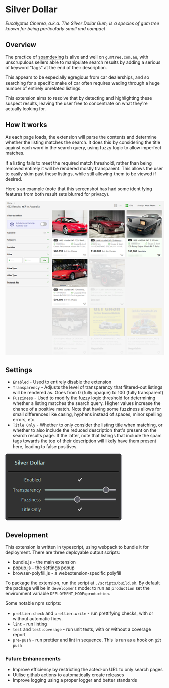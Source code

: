 # Silver Dollar

_Eucalyptus Cinerea, a.k.a. The Silver Dollar Gum, is a species of gum tree_
_known for being particularly small and compact_

## Overview

The practice of [spamdexing](https://en.wikipedia.org/wiki/Spamdexing) is alive
and well on `gumtree.com.au`, with unscrupulous sellers able to manipulate
search results by adding a serious of keyword "tags" at the end of their
description.

This appears to be especially egregious from car dealerships, and so searching
for a specific make of car often requires wading through a huge number of
entirely unrelated listings.

This extension aims to resolve that by detecting and highlighting these
suspect results, leaving the user free to concentrate on what they're actually
looking for.

## How it works

As each page loads, the extension will parse the contents and determine whether
the listing matches the search. It does this by considering the title against
each word in the search query, using fuzzy logic to allow imperfect matches.

If a listing fails to meet the required match threshold, rather than being
removed entirely it will be rendered mostly transparent. This allows the user
to easily skim past these listings, while still allowing them to be viewed
if desired.

Here's an example (note that this screenshot has had some identifying features
from both result sets blurred for privacy).

![](images/example.png)

## Settings

* `Enabled` - Used to entirely disable the extension
* `Transparency` - Adjusts the level of transparency that filtered-out listings
will be rendered as. Goes from 0 (fully opaque) to 100 (fully transparent)
* `Fuzziness` - Used to modify the fuzzy logic threshold for determining whether
a listing matches the search query. Higher values increase the chance of
a positive match. Note that having some fuzziness allows for small differences
like casing, hyphens instead of spaces, minor spelling errors, etc.
* `Title Only` - Whether to only consider the listing title when matching, or
whether to also include the reduced description that's present on the search
results page. If the latter, note that listings that include the spam tags
towards the top of their description will likely have them present here,
leading to false positives.

![](images/settings.png)

## Development

This extension is written in typescript, using webpack to bundle it for
deployment.  There are three deployable output scripts:

* bundle.js - the main extension
* popup.js - the settings popup
* browser-polyfill.js - a webextension-specific polyfill

To package the extension, run the script at `./scripts/build.sh`. By default
the package will be in `development` mode: to run as `production` set the
environment variable `DEPLOYMENT_MODE=production`.

Some notable npm scripts:
* `prettier:check` and `prettier:write` - run prettifying checks, with or
without automatic fixes.
* `lint` - run linting
* `test` and `test:coverage` - run unit tests, with or without a coverage
report
* `pre-push` - run prettier and lint in sequence. This is run as a hook on
`git push`

### Future Enhancements

* Improve efficiency by restricting the acted-on URL to only search pages
* Utilise github actions to automatically create releases
* Improve logging using a proper logger and better standards
